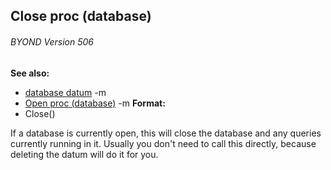 ## Close proc (database) 
###### BYOND Version 506
**See also:**
*   [database datum](/ref/database.md) -m
*   [Open proc (database)](/ref/database/proc/Open.md) -m<!-- -->
**Format:**
*   Close()


If a database is currently open, this will close the database
and any queries currently running in it. Usually you don\'t need to call
this directly, because deleting the datum will do it for you.